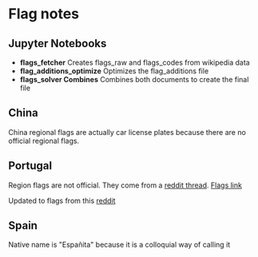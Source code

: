 # Flag notes

## Jupyter Notebooks

- **flags_fetcher** Creates flags_raw and flags_codes from wikipedia data
- **flag_additions_optimize** Optimizes the flag_additions file
- **flags_solver Combines** Combines both documents to create the final file 

## China

China regional flags are actually car license plates because there are no official regional flags.

## Portugal

Region flags are not official. They come from a [reddit thread](https://www.reddit.com/r/vexillology/comments/6mipxz/flags_for_the_regions_of_portugal/). [Flags link](https://imgur.com/a/hQgr6) 

Updated to flags from this [reddit](https://www.reddit.com/r/portugal/comments/ufyq38/a_minha_proposta_para_a_regionalização_de/)

## Spain

Native name is "Españita" because it is a colloquial way of calling it